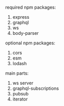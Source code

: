 required npm packages:
1. express
2. graphql
3. ws
4. body-parser

optional npm packages:
1. cors
2. esm
3. lodash

main parts:
1. ws server
2. graphql-subscriptions
2. pubsub
3. iterator